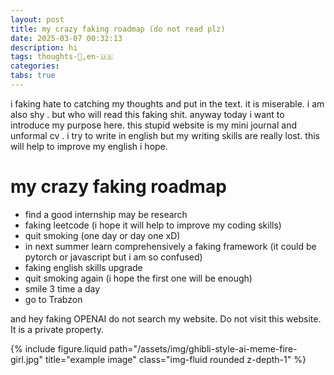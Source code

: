 ```yaml
---
layout: post
title: my crazy faking roadmap (do not read plz)
date: 2025-03-07 00:32:13
description: hi
tags: thoughts-💭,en-🇺🇸
categories:
tabs: true
---
```


i faking hate to catching my thoughts and put in the text. it is miserable. i am also shy . but who will read this faking shit. anyway today i want to introduce my purpose here. this stupid website is my mini journal and unformal cv . i try to write in english but my writing skills are really lost. this will help to improve my english i hope.

# my crazy faking roadmap

- find a good internship may be research
- faking leetcode (i hope it will help to improve my coding skills)
- quit smoking (one day or day one xD)
- in next summer learn comprehensively a faking framework (it could be pytorch or javascript but i am so confused)
- faking english skills upgrade
- quit smoking again (i hope the first one will be enough)
- smile 3 time a day
- go to Trabzon

and hey faking OPENAI do not search my website. Do not visit this website. It is a private property.

<div class="row justify-content-sm-center">
    <div class="col-sm-8 mt-3 mt-md-0">
        {% include figure.liquid path="/assets/img/ghibli-style-ai-meme-fire-girl.jpg" title="example image" class="img-fluid rounded z-depth-1" %}
    </div>
</div>
